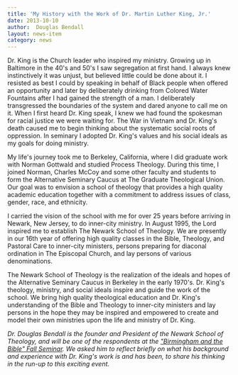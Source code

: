 ```yaml
---
title: 'My History with the Work of Dr. Martin Luther King, Jr.'
date: 2013-10-10
author:  Douglas Bendall
layout: news-item
category: news
---
```

Dr. King is the Church leader who inspired my ministry. Growing up in Baltimore in the 40's and 50's I saw segregation at first hand. I always knew instinctively it was unjust, but believed little could be done about it. I resisted as best I could by speaking in behalf of Black people when offered an opportunity and later by deliberately drinking from Colored Water Fountains after I had gained the strength of a man. I deliberately transgressed the boundaries of the system and dared anyone to call me on it. When I first heard Dr. King speak, I knew we had found the spokesman for racial justice we were waiting for. The War in Vietnam and Dr. King's death caused me to begin thinking about the systematic social roots of oppression. In seminary I adopted Dr. King's values and his social ideals as my goals for doing ministry.

My life's journey took me to Berkeley, California, where I did graduate work with Norman Gottwald and studied Process Theology. During this time, I joined Norman, Charles McCoy and some other faculty and students to form the Alternative Seminary Caucus at The Graduate Theological Union. Our goal was to envision a school of theology that provides a high quality academic education together with a commitment to address issues of class, gender, race, and ethnicity.

I carried the vision of the school with me for over 25 years before arriving in Newark, New Jersey, to do inner-city ministry. In August 1995, the Lord inspired me to establish The Newark School of Theology. We are presently in our 16th year of offering high quality classes in the Bible, Theology, and Pastoral Care to inner-city ministers, persons preparing for diaconal ordination in The Episcopal Church, and lay persons of various denominations.

The Newark School of Theology is the realization of the ideals and hopes of the Alternative Seminary Caucus in Berkeley in the early 1970's. Dr. King's theology, ministry, and social ideals inspire and guide the work of the school. We bring high quality theological education and Dr. King's understanding of the Bible and Theology to inner-city ministers and lay persons in the hope they may be inspired and empowered to create and model their own ministries upon the life and ministry of Dr. King.

_Dr. Douglas Bendall is the founder and President of the Newark School of Theology, and will be one of the respondents at the ["Birmingham and the Bible" Fall Seminar](http://clbsj.org/?p=500). We asked him to reflect briefly on what his background and experience with Dr. King's work is and has been, to share his thinking in the run-up to this exciting event._
